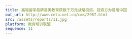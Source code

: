 ```yaml
---
title: 高端留学品牌易美教育获数千万元战略投资，投资方为易居中国
out_url: http://www.cetu.net.cn/cms/2987.html
src: /assets/reports/11.jpg
platform: 教育培训联盟
sequence: 11
---
```


